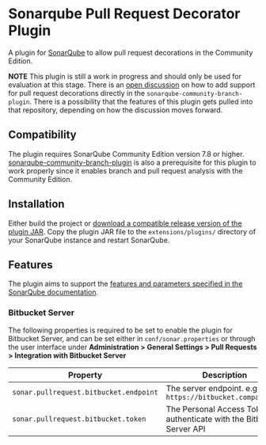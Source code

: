# Sonarqube Pull Request Decorator Plugin
A plugin for [SonarQube](https://sonarqube.org) to allow pull request decorations in the Community Edition.

**NOTE** This plugin is still a work in progress and should only be used for evaluation at this stage.
There is an [open discussion](https://github.com/mc1arke/sonarqube-community-branch-plugin/issues/27) on how to add 
support for pull request decorations directly in the `sonarqube-community-branch-plugin`. 
There is a possibility that the features of this plugin gets pulled into that repository, depending on how the 
discussion moves forward. 

## Compatibility
The plugin requires SonarQube Community Edition version 7.8 or higher.
[sonarqube-community-branch-plugin](https://github.com/mc1arke/sonarqube-community-branch-plugin) is also a prerequisite
for this plugin to work properly since it enables branch and pull request analysis with the Community Edition.

## Installation
Either build the project or [download a compatible release version of the plugin JAR](https://github.com/goober/sonarqube-pullrequest-decorator-plugin/releases).
Copy the plugin JAR file to the `extensions/plugins/` directory of your SonarQube instance and restart SonarQube.

## Features
The plugin aims to support the
[features and parameters specified in the SonarQube documentation](https://docs.sonarqube.org/latest/analysis/pull-request/).

### Bitbucket Server
The following properties is required to be set to enable the plugin for Bitbucket Server, 
and can be set either in `conf/sonar.properties` or through the user interface under 
**Administration > General Settings > Pull Requests > Integration with Bitbucket Server**

| Property                               | Description                                                             |
| -------------------------------------- | ----------------------------------------------------------------------- |
| `sonar.pullrequest.bitbucket.endpoint` | The server endpoint. e.g `https://bitbucket.company.com`                |
| `sonar.pullrequest.bitbucket.token`    | The Personal Access Token to authenticate with the Bitbucket Server API |
